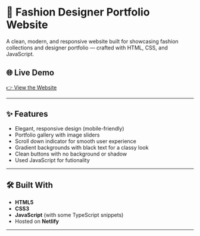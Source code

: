 # 👗 Fashion Designer Portfolio Website

A clean, modern, and responsive website built for showcasing fashion collections and designer portfolio — crafted with HTML, CSS, and JavaScript.

## 🌐 Live Demo  
[👉 View the Website](https://tonima-akter.netlify.app/)

---

## ✨ Features
- Elegant, responsive design (mobile-friendly)
- Portfolio gallery with image sliders
- Scroll down indicator for smooth user experience
- Gradient backgrounds with black text for a classy look
- Clean buttons with no background or shadow
- Used JavaScript for futionality

---

## 🛠️ Built With
- **HTML5**
- **CSS3**
- **JavaScript** (with some TypeScript snippets)
- Hosted on **Netlify**

---
